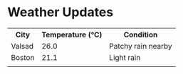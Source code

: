 # Weather Updates

<!-- WEATHER-UPDATE-START -->
<table><tr><th>City</th><th>Temperature (°C)</th><th>Condition</th></tr><tr><td>Valsad</td><td>26.0</td><td>Patchy rain nearby</td></tr><tr><td>Boston</td><td>21.1</td><td>Light rain</td></tr><tr><td></td><td></td><td></td></tr></table>
<!-- WEATHER-UPDATE-END -->

